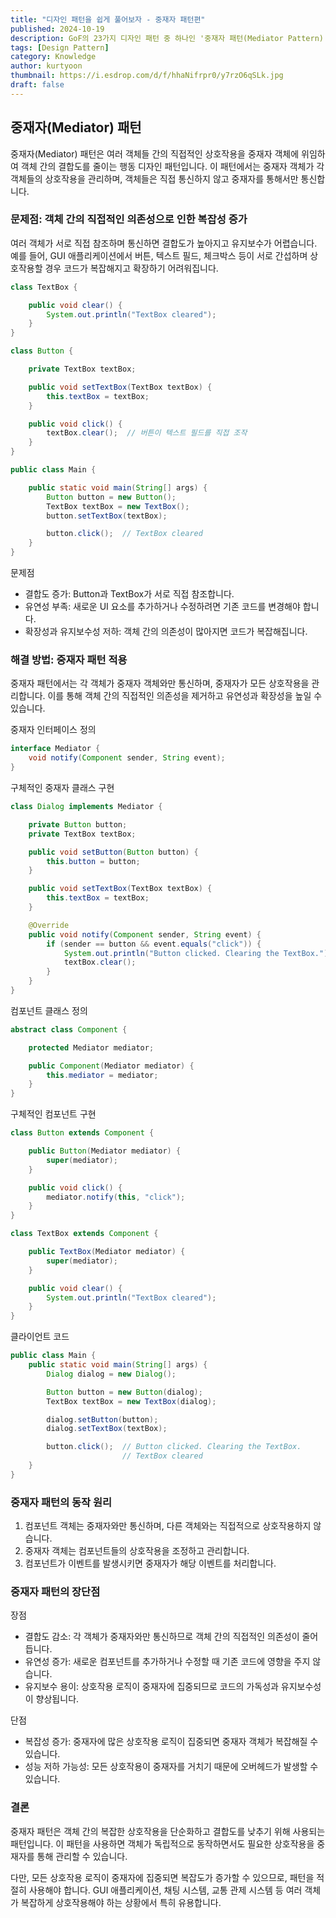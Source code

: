 ```yaml
---
title: "디자인 패턴을 쉽게 풀어보자 - 중재자 패턴편"
published: 2024-10-19
description: GoF의 23가지 디자인 패턴 중 하나인 '중재자 패턴(Mediator Pattern)'을 쉽게 풀어보기
tags: [Design Pattern]
category: Knowledge
author: kurtyoon
thumbnail: https://i.esdrop.com/d/f/hhaNifrpr0/y7rzO6qSLk.jpg
draft: false
---
```


## 중재자(Mediator) 패턴

중재자(Mediator) 패턴은 여러 객체들 간의 직접적인 상호작용을 중재자 객체에 위임하여 객체 간의 결합도를 줄이는 행동 디자인 패턴입니다. 이 패턴에서는 중재자 객체가 각 객체들의 상호작용을 관리하며, 객체들은 직접 통신하지 않고 중재자를 통해서만 통신합니다.

### 문제점: 객체 간의 직접적인 의존성으로 인한 복잡성 증가

여러 객체가 서로 직접 참조하며 통신하면 결합도가 높아지고 유지보수가 어렵습니다.
예를 들어, GUI 애플리케이션에서 버튼, 텍스트 필드, 체크박스 등이 서로 간섭하며 상호작용할 경우 코드가 복잡해지고 확장하기 어려워집니다.

```java
class TextBox {

    public void clear() {
        System.out.println("TextBox cleared");
    }
}

class Button {

    private TextBox textBox;

    public void setTextBox(TextBox textBox) {
        this.textBox = textBox;
    }

    public void click() {
        textBox.clear();  // 버튼이 텍스트 필드를 직접 조작
    }
}

public class Main {

    public static void main(String[] args) {
        Button button = new Button();
        TextBox textBox = new TextBox();
        button.setTextBox(textBox);

        button.click();  // TextBox cleared
    }
}
```

문제점

- 결합도 증가: Button과 TextBox가 서로 직접 참조합니다.
- 유연성 부족: 새로운 UI 요소를 추가하거나 수정하려면 기존 코드를 변경해야 합니다.
- 확장성과 유지보수성 저하: 객체 간의 의존성이 많아지면 코드가 복잡해집니다.

### 해결 방법: 중재자 패턴 적용

중재자 패턴에서는 각 객체가 중재자 객체와만 통신하며, 중재자가 모든 상호작용을 관리합니다. 이를 통해 객체 간의 직접적인 의존성을 제거하고 유연성과 확장성을 높일 수 있습니다.

중재자 인터페이스 정의

```java
interface Mediator {
    void notify(Component sender, String event);
}
```

구체적인 중재자 클래스 구현

```java
class Dialog implements Mediator {

    private Button button;
    private TextBox textBox;

    public void setButton(Button button) {
        this.button = button;
    }

    public void setTextBox(TextBox textBox) {
        this.textBox = textBox;
    }

    @Override
    public void notify(Component sender, String event) {
        if (sender == button && event.equals("click")) {
            System.out.println("Button clicked. Clearing the TextBox.");
            textBox.clear();
        }
    }
}
```

컴포넌트 클래스 정의

```java
abstract class Component {

    protected Mediator mediator;

    public Component(Mediator mediator) {
        this.mediator = mediator;
    }
}
```

구체적인 컴포넌트 구현

```java
class Button extends Component {

    public Button(Mediator mediator) {
        super(mediator);
    }

    public void click() {
        mediator.notify(this, "click");
    }
}

class TextBox extends Component {

    public TextBox(Mediator mediator) {
        super(mediator);
    }

    public void clear() {
        System.out.println("TextBox cleared");
    }
}
```

클라이언트 코드

```java
public class Main {
    public static void main(String[] args) {
        Dialog dialog = new Dialog();

        Button button = new Button(dialog);
        TextBox textBox = new TextBox(dialog);

        dialog.setButton(button);
        dialog.setTextBox(textBox);

        button.click();  // Button clicked. Clearing the TextBox.
                         // TextBox cleared
    }
}
```

### 중재자 패턴의 동작 원리

1. 컴포넌트 객체는 중재자와만 통신하며, 다른 객체와는 직접적으로 상호작용하지 않습니다.
2. 중재자 객체는 컴포넌트들의 상호작용을 조정하고 관리합니다.
3. 컴포넌트가 이벤트를 발생시키면 중재자가 해당 이벤트를 처리합니다.

### 중재자 패턴의 장단점

장점

- 결합도 감소: 각 객체가 중재자와만 통신하므로 객체 간의 직접적인 의존성이 줄어듭니다.
- 유연성 증가: 새로운 컴포넌트를 추가하거나 수정할 때 기존 코드에 영향을 주지 않습니다.
- 유지보수 용이: 상호작용 로직이 중재자에 집중되므로 코드의 가독성과 유지보수성이 향상됩니다.

단점

- 복잡성 증가: 중재자에 많은 상호작용 로직이 집중되면 중재자 객체가 복잡해질 수 있습니다.
- 성능 저하 가능성: 모든 상호작용이 중재자를 거치기 때문에 오버헤드가 발생할 수 있습니다.

### 결론

중재자 패턴은 객체 간의 복잡한 상호작용을 단순화하고 결합도를 낮추기 위해 사용되는 패턴입니다. 이 패턴을 사용하면 객체가 독립적으로 동작하면서도 필요한 상호작용을 중재자를 통해 관리할 수 있습니다.

다만, 모든 상호작용 로직이 중재자에 집중되면 복잡도가 증가할 수 있으므로, 패턴을 적절히 사용해야 합니다. GUI 애플리케이션, 채팅 시스템, 교통 관제 시스템 등 여러 객체가 복잡하게 상호작용해야 하는 상황에서 특히 유용합니다.
